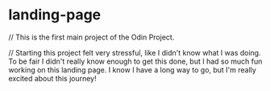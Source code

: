 # landing-page

// This is the first main project of the Odin Project.

// Starting this project felt very stressful, like I didn't know what I was doing. To be fair I didn't really know enough to get this done, but I had so much fun working on this landing page. I know I have a long way to go, but I'm really excited about this journey! 